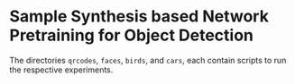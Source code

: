 # Sample Synthesis based Network Pretraining for Object Detection

The directories `qrcodes`, `faces`, `birds`, and `cars`, each contain scripts to run the respective experiments.


